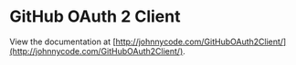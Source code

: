 GitHub OAuth 2 Client
==================

View the documentation at [http://johnnycode.com/GitHubOAuth2Client/](http://johnnycode.com/GitHubOAuth2Client/).